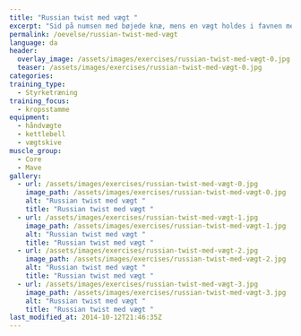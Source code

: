 ```yaml
---
title: "Russian twist med vægt "
excerpt: "Sid på numsen med bøjede knæ, mens en vægt holdes i favnen med begge hænder. Læn dig tilbage indtil mavemusklerne begynder at stramme. Drej nu overkroppen og vægten skiftevis fra side til side, når overkroppen roterereres,  strækkes benene - uden de har kontakt med underlaget. "
permalink: /oevelse/russian-twist-med-vægt
language: da
header:
  overlay_image: /assets/images/exercises/russian-twist-med-vægt-0.jpg
  teaser: /assets/images/exercises/russian-twist-med-vægt-0.jpg
categories:
training_type: 
  - Styrketræning
training_focus: 
  - kropsstamme
equipment:
  - håndvægte
  - kettlebell
  - vægtskive
muscle_group:
  - Core
  - Mave
gallery:
  - url: /assets/images/exercises/russian-twist-med-vægt-0.jpg
    image_path: /assets/images/exercises/russian-twist-med-vægt-0.jpg
    alt: "Russian twist med vægt "
    title: "Russian twist med vægt "
  - url: /assets/images/exercises/russian-twist-med-vægt-1.jpg
    image_path: /assets/images/exercises/russian-twist-med-vægt-1.jpg
    alt: "Russian twist med vægt "
    title: "Russian twist med vægt "
  - url: /assets/images/exercises/russian-twist-med-vægt-2.jpg
    image_path: /assets/images/exercises/russian-twist-med-vægt-2.jpg
    alt: "Russian twist med vægt "
    title: "Russian twist med vægt "
  - url: /assets/images/exercises/russian-twist-med-vægt-3.jpg
    image_path: /assets/images/exercises/russian-twist-med-vægt-3.jpg
    alt: "Russian twist med vægt "
    title: "Russian twist med vægt "
last_modified_at: 2014-10-12T21:46:35Z
---
```



